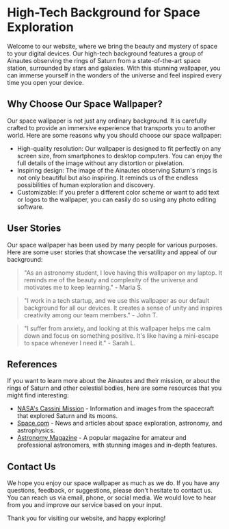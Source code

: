 <!--font:Poppins-->

# High-Tech Background for Space Exploration

Welcome to our website, where we bring the beauty and mystery of space to your digital devices. Our high-tech background features a group of Ainautes observing the rings of Saturn from a state-of-the-art space station, surrounded by stars and galaxies. With this stunning wallpaper, you can immerse yourself in the wonders of the universe and feel inspired every time you open your device.

## Why Choose Our Space Wallpaper?

Our space wallpaper is not just any ordinary background. It is carefully crafted to provide an immersive experience that transports you to another world. Here are some reasons why you should choose our space wallpaper:

- High-quality resolution: Our wallpaper is designed to fit perfectly on any screen size, from smartphones to desktop computers. You can enjoy the full details of the image without any distortion or pixelation.
- Inspiring design: The image of the Ainautes observing Saturn's rings is not only beautiful but also inspiring. It reminds us of the endless possibilities of human exploration and discovery.
- Customizable: If you prefer a different color scheme or want to add text or logos to the wallpaper, you can easily do so using any photo editing software.

## User Stories

Our space wallpaper has been used by many people for various purposes. Here are some user stories that showcase the versatility and appeal of our background:

> "As an astronomy student, I love having this wallpaper on my laptop. It reminds me of the beauty and complexity of the universe and motivates me to keep learning." - Maria S.

> "I work in a tech startup, and we use this wallpaper as our default background for all our devices. It creates a sense of unity and inspires creativity among our team members." - John T.

> "I suffer from anxiety, and looking at this wallpaper helps me calm down and focus on something positive. It's like having a mini-escape to space whenever I need it." - Sarah L.

## References

If you want to learn more about the Ainautes and their mission, or about the rings of Saturn and other celestial bodies, here are some resources that you might find interesting:

- [NASA's Cassini Mission](#) - Information and images from the spacecraft that explored Saturn and its moons.
- [Space.com](#) - News and articles about space exploration, astronomy, and astrophysics.
- [Astronomy Magazine](#) - A popular magazine for amateur and professional astronomers, with stunning images and in-depth features.

## Contact Us

We hope you enjoy our space wallpaper as much as we do. If you have any questions, feedback, or suggestions, please don't hesitate to contact us. You can reach us via email, phone, or social media. We would love to hear from you and improve our service based on your input.

Thank you for visiting our website, and happy exploring!

<!--

Write me content for website with wallpaper which alt text is:

"A group of Ainautes observing the rings of Saturn from a high-tech space station, surrounded by stars and galaxies."

The name/title of the page should not be 1:1 copy of the alt text but rather a real content of the website which is using this wallpaper.

- Use markdown format 
- Start with heading
- Heading should be short and concise
- The content should look like a real website 
- The website should not be about the wallpaper, wallpaper is just a related background
- Heading should be contain work "wallpaper" or "background"
- Include real sections like references, contact, user stories, etc. use things relevant to the page purpose.
- Feel free to use structure like headings, bullets, numbering, blockquotes, paragraphs, horizontal lines, etc.
- You can use formatting like bold or _italic_
- You can include UTF-8 emojis
- Links should be only #hash anchors (and you can refer to the document itself)
- Do not include images


---


# Explore the Wonders of Space with our High-Tech Background

Welcome to our website, where we bring the beauty and mystery of space to your digital devices. Our high-tech background features a group of Ainautes observing the rings of Saturn from a state-of-the-art space station, surrounded by stars and galaxies. With this stunning wallpaper, you can immerse yourself in the wonders of the universe and feel inspired every time you open your device.

## Why Choose Our Space Wallpaper?

Our space wallpaper is not just any ordinary background. It is carefully crafted to provide an immersive experience that transports you to another world. Here are some reasons why you should choose our space wallpaper:

- High-quality resolution: Our wallpaper is designed to fit perfectly on any screen size, from smartphones to desktop computers. You can enjoy the full details of the image without any distortion or pixelation.
- Inspiring design: The image of the Ainautes observing Saturn's rings is not only beautiful but also inspiring. It reminds us of the endless possibilities of human exploration and discovery.
- Customizable: If you prefer a different color scheme or want to add text or logos to the wallpaper, you can easily do so using any photo editing software.

## User Stories

Our space wallpaper has been used by many people for various purposes. Here are some user stories that showcase the versatility and appeal of our background:

> "As an astronomy student, I love having this wallpaper on my laptop. It reminds me of the beauty and complexity of the universe and motivates me to keep learning." - Maria S.

> "I work in a tech startup, and we use this wallpaper as our default background for all our devices. It creates a sense of unity and inspires creativity among our team members." - John T.

> "I suffer from anxiety, and looking at this wallpaper helps me calm down and focus on something positive. It's like having a mini-escape to space whenever I need it." - Sarah L.

## References

If you want to learn more about the Ainautes and their mission, or about the rings of Saturn and other celestial bodies, here are some resources that you might find interesting:

- [NASA's Cassini Mission](#) - Information and images from the spacecraft that explored Saturn and its moons.
- [Space.com](#) - News and articles about space exploration, astronomy, and astrophysics.
- [Astronomy Magazine](#) - A popular magazine for amateur and professional astronomers, with stunning images and in-depth features.

## Contact Us

We hope you enjoy our space wallpaper as much as we do. If you have any questions, feedback, or suggestions, please don't hesitate to contact us. You can reach us via email, phone, or social media. We would love to hear from you and improve our service based on your input.

Thank you for visiting our website, and happy exploring!


---


Write me a Google font which is best fitting for the website.

Pick from the list:
- Playfair Display
- Montserrat
- Barlow Condensed
- Exo 2
- Cinzel
- Creepster
- Roboto
- Poppins
- Cormorant Garamond
- Open Sans
- Cabin
- Raleway
- Alegreya
- Lobster
- Great Vibes
- Inter
- Futura
- IBM Plex Sans
- Orbitron
- Cinzel Decorative
- Dancing Script
- Lato


Write just the font name nothing else.


---


Poppins

-->
